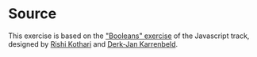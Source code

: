 # Source

<!-- TODO Move to config? -->

This exercise is based on the ["Booleans" exercise][source] of the Javascript track, designed by [Rishi Kothari][rishiosaur] and [Derk-Jan Karrenbeld][sleepless].

[source]: https://github.com/exercism/v3/tree/1b7c392e1cc576f3948ed55216611c42fabb19b1/languages/javascript/exercises/concept/booleans
[rishiosaur]: https://github.com/rishiosaur
[sleepless]: https://github.com/SleeplessByte
